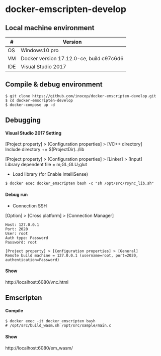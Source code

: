 # docker-emscripten-develop

## Local machine environment

| #   | Version |
| --- | ---|
| OS  | Windows10 pro |
| VM  | Docker version 17.12.0-ce, build c97c6d6 |
| IDE | Visual Studio 2017 |


## Compile & debug environment
```
$ git clone https://github.com/inocop/docker-emscripten-develop.git
$ cd docker-emscripten-develop
$ docker-compose up -d
```

## Debugging

#### Visual Studio 2017 Setting

[Project property] > [Configuration properties] > [VC++ directory]  
Include directory += $(ProjectDir)../lib

[Project property] > [Configuration properties] > [Linker] > [Input]  
Library dependent file = m;GL;GLU;glut

* Load library (for Enable IntelliSense)
```
$ docker exec docker_emscripten bash -c "sh /opt/src/rsync_lib.sh"
```

#### Debug run

* Connection SSH

[Option] > [Cross platform] > [Connection Manager]
```
Host: 127.0.0.1
Port: 2020
User: root
Auth type: Password
Password: root
```

```
[Project property] > [Configuration properties] > [General]  
Remote build machine = 127.0.0.1 (username=root, port=2020, authentication=Password)
```

#### Show

http://localhost:6080/vnc.html


## Emscripten

#### Compile
```
$ docker exec -it docker_emscripten bash
# /opt/src/build_wasm.sh /opt/src/sample/main.c
```

#### Show

http://localhost:6080/em_wasm/
